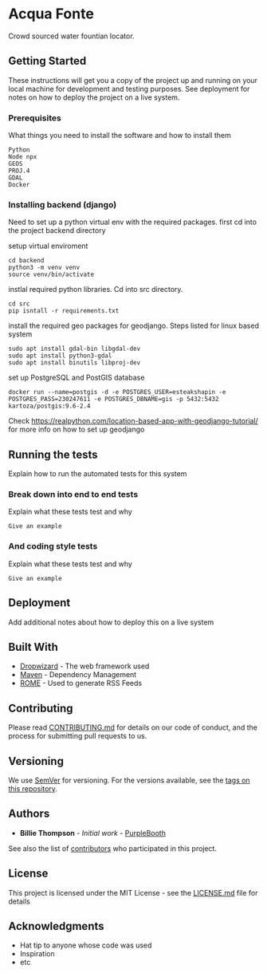 # Acqua Fonte

Crowd sourced water fountian locator.

## Getting Started

These instructions will get you a copy of the project up and running on your local machine for development and testing purposes. See deployment for notes on how to deploy the project on a live system.

### Prerequisites

What things you need to install the software and how to install them

```
Python
Node npx
GEOS 
PROJ.4 
GDAL
Docker
```

### Installing backend (django)

Need to set up a python virtual env with the required packages. first cd into the project backend directory

setup virtual enviroment
```
cd backend
python3 -m venv venv
source venv/bin/activate
```

instlal required python libraries. Cd into src directory.

```
cd src
pip isntall -r requirements.txt
```

install the required geo packages for geodjango. Steps listed for linux based system

```
sudo apt install gdal-bin libgdal-dev
sudo apt install python3-gdal
sudo apt install binutils libproj-dev
```

set up PostgreSQL and PostGIS database

```
docker run --name=postgis -d -e POSTGRES_USER=esteakshapin -e POSTGRES_PASS=230247611 -e POSTGRES_DBNAME=gis -p 5432:5432 kartoza/postgis:9.6-2.4
```

Check https://realpython.com/location-based-app-with-geodjango-tutorial/ for more info on how to set up geodjango

## Running the tests

Explain how to run the automated tests for this system

### Break down into end to end tests

Explain what these tests test and why

```
Give an example
```

### And coding style tests

Explain what these tests test and why

```
Give an example
```

## Deployment

Add additional notes about how to deploy this on a live system

## Built With

* [Dropwizard](http://www.dropwizard.io/1.0.2/docs/) - The web framework used
* [Maven](https://maven.apache.org/) - Dependency Management
* [ROME](https://rometools.github.io/rome/) - Used to generate RSS Feeds

## Contributing

Please read [CONTRIBUTING.md](https://gist.github.com/PurpleBooth/b24679402957c63ec426) for details on our code of conduct, and the process for submitting pull requests to us.

## Versioning

We use [SemVer](http://semver.org/) for versioning. For the versions available, see the [tags on this repository](https://github.com/your/project/tags). 

## Authors

* **Billie Thompson** - *Initial work* - [PurpleBooth](https://github.com/PurpleBooth)

See also the list of [contributors](https://github.com/your/project/contributors) who participated in this project.

## License

This project is licensed under the MIT License - see the [LICENSE.md](LICENSE.md) file for details

## Acknowledgments

* Hat tip to anyone whose code was used
* Inspiration
* etc